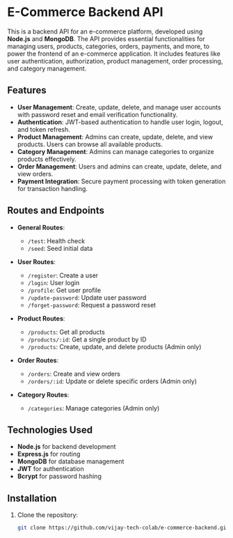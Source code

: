 # E-Commerce Backend API

This is a backend API for an e-commerce platform, developed using **Node.js** and **MongoDB**. The API provides essential functionalities for managing users, products, categories, orders, payments, and more, to power the frontend of an e-commerce application. It includes features like user authentication, authorization, product management, order processing, and category management.

## Features

- **User Management**: Create, update, delete, and manage user accounts with password reset and email verification functionality.
- **Authentication**: JWT-based authentication to handle user login, logout, and token refresh.
- **Product Management**: Admins can create, update, delete, and view products. Users can browse all available products.
- **Category Management**: Admins can manage categories to organize products effectively.
- **Order Management**: Users and admins can create, update, delete, and view orders.
- **Payment Integration**: Secure payment processing with token generation for transaction handling.

## Routes and Endpoints

- **General Routes**:
  - `/test`: Health check
  - `/seed`: Seed initial data

- **User Routes**:
  - `/register`: Create a user
  - `/login`: User login
  - `/profile`: Get user profile
  - `/update-password`: Update user password
  - `/forget-password`: Request a password reset

- **Product Routes**:
  - `/products`: Get all products
  - `/products/:id`: Get a single product by ID
  - `/products`: Create, update, and delete products (Admin only)

- **Order Routes**:
  - `/orders`: Create and view orders
  - `/orders/:id`: Update or delete specific orders (Admin only)

- **Category Routes**:
  - `/categories`: Manage categories (Admin only)

## Technologies Used

- **Node.js** for backend development
- **Express.js** for routing
- **MongoDB** for database management
- **JWT** for authentication
- **Bcrypt** for password hashing

## Installation

1. Clone the repository:
   ```bash
   git clone https://github.com/vijay-tech-colab/e-commerce-backend.git
